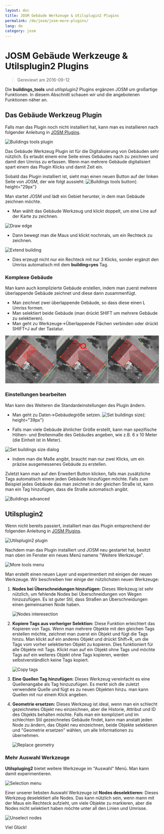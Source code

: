 ```yaml
---
layout: doc
title: JOSM Gebäude Werkzeuge & Utilsplugin2 Plugins
permalink: /de/josm/josm-more-plugins/
lang: de
category: josm
---
```


JOSM Gebäude Werkzeuge & Utilsplugin2 Plugins
============

> Gereviewt am 2016-09-12  

Die **buildings_tools** und *utilsplugin2* Plugins ergänzen JOSM um großartige Funktionen. In diesem Abschnitt schauen wir und die angebotenen Funktionen näher an.  

Das Gebäude Werkzeug Plugin
--------------------------

Falls man das Plugin noch nicht installiert hat, kann man es installieren nach folgender Anleitung in  [JOSM Plugins](/en/josm/josm-plugins).  

![Buildings tools plugin][]

Das Gebäude Werkzeug Plugin ist für die Digitalisierung von Gebäuden sehr nützlich. Es erlaubt einem eine Seite eines Gebäudes nach zu zeichnen und damit den Umriss zu erfassen. Wenn man mehrere Gebäude digitalisiert spart einem das Plugin Klicks und damit Zeit ein.  

Sobald das Plugin installiert ist, sieht man einen neuen Button auf der linken Seite von JOSM, der wie folgt aussieht: ![Buildings tools button][]{: height="29px"}

Man startet JOSM und lädt ein Gebiet herunter, in dem man Gebäude zeichnen möchte.  

* Man wählt das Gebäude Werkzeug und klickt doppelt, um eine Line auf der Karte zu zeichnen.  

![Draw edge][]

* Dann bewegt man die Maus und klickt nochmals, um ein Rechteck zu zeichnen.  

![Extend building][]

* Dies erzeugt nicht nur ein Rechteck mit nur 3 Klicks, sonder ergänzt den Umriss automatisch mit dem **building=yes** Tag.  

### Komplexe Gebäude

Man kann auch komplizierte Gebäude erstellen, indem man zuerst mehrere überlappende Gebäude zeichnet und diese dann zusammenfügt.  

* Man zeichnet zwei überlappende Gebäude, so dass diese einen L Umriss formen.  
* Man selektiert beide Gebäude (man drückt SHIFT um mehrere Gebäude zu selektieren).  
* Man geht zu Werkzeuge->Überlappende Flächen verbinden oder drückt SHIFT+J auf der Tastatur.  

![Merge buildings][]

### Einstellungen bearbeiten

Man kann des Weiteren die Standardeinstellungen des Plugin ändern.  

* Man geht zu Daten->Gebäudegröße setzen. ![Set buildings size][]{: height="39px"}  

* Falls man viele Gebäude ähnlicher Größe erstellt, kann man spezifische Höhen- und Breitenmaße  des Gebäudes angeben, wie z.B. 6 x 10 Meter (die Einheit ist in Meter).  

![Set buildings size dialog][]

* Indem man die Maße angibt, braucht man nur zwei Klicks, um ein präzise ausgemessenes Gebäude zu erstellen.  

Zuletzt kann man auf den Erweitert Button klicken, falls man zusätzliche Tags automatisch einem jeden Gebäude hinzufügen möchte. Falls zum Beispiel jedes Gebäude das man zeichnet in der gleichen Straße ist, kann man ein Tag hinzufügen, dass die Straße automatisch angibt.  

![Buildings advanced][]


Utilsplugin2
-------------

Wenn nicht bereits passiert, installiert man das Plugin entsprechend der folgenden Anleitung in  [JOSM Plugins](/de/josm/josm-plugins).  

![Utilsplugin2 plugin][]

Nachdem man das Plugin installiert und JOSM neu gestartet hat, besitzt man oben im Fenster ein neues Menü  namens "Weitere Werkzeuge".  

![More tools menu][]

Man erstellt einen neuen Layer und experimentiert mit einigen der neuen Werkzeuge. Wir beschreiben hier einige der nützlichsten neuen Werkzeuge:  

1. **Nodes bei Überschneidungen hinzufügen:** Dieses Werkzeug ist sehr nützlich, um fehlende Nodes bei Überschneidungen von Wegen hinzuzufügen. Es ist guter Stil, dass Straßen an Überschneidungen einen gemeinsamen Node haben.  

    ![Nodes interesection][]

2. **Kopiere Tags aus vorheriger Selektion:** Diese Funktion erleichtert das Kopieren von Tags. Wenn man mehrere Objekte mit den gleichen Tags erstellen möchte, zeichnet man zuerst ein Objekt und fügt die Tags hinzu. Man klickt auf ein anderes Objekt und drückt Shift+R, um die Tags vom vorher selektierten Objekt zu kopieren. Dies funktioniert für alle Objekte mit Tags. Klickt man auf ein Objekt ohne Tags und möchte Tags auf ein weiteres Objekt ohne Tags kopieren, werden selbstverständlich keine Tags kopiert.  

    ![Copy tags][]

3. **Eine Quellen Tag hinzufügen:** Dieses Werkzeug vereinfacht es eine Quellenangabe als Tag hinzuzufügen. Es merkt sich die zuletzt verwendete Quelle und fügt es zu neuen Objekten hinzu. man kann Quellen mit nur einem Klick angeben.  

4. **Geometrie ersetzen:** Dieses Werkzeug ist ideal, wenn man ein schlecht gezeichnetes Objekt neu einzeichnen, aber die Historie, Attribut und ID des Objekts behalten möchte. Falls man ein kompliziert und im schlechten Stil gezeichnetes Gebäude findet, kann man anstatt jeden Node zu ändern, das Objekt neu einzeichnen, beide Objekte selektieren und "Geometrie ersetzen" wählen, um alle Informationen zu übernehmen.  

    ![Replace geometry][]


### Mehr Auswahl Werkzeuge

**Utilspluging2** bietet weitere Werkzeuge im "Auswahl" Menü. Man kann damit experimentieren.  

![Selection menu][]

Einer unserer liebsten Auswahl Werkzeuge ist **Nodes deselektieren:** Dieses Werkzeug deselektiert alle Nodes. Das kann nützlich sein, wenn mann mit der Maus ein Rechteck aufzieht, um viele Objekte zu markieren, aber die Nodes nicht selektiert haben möchte unter all den Linien und Umrisse.  

![Unselect nodes][]

Viel Glück!  


[Buildings tools plugin]: /images/josm/buildings_tools-plugin.png
[Buildings tools button]: /images/josm/buildings_tools-button.png
[Draw edge]: /images/josm/draw-edge.png
[Extend building]: /images/josm/extend-building.png
[Merge buildings]: /images/josm/merge-buildings.png
[Set buildings size]: /images/josm/set-buildings-size.png
[Set buildings size dialog]: /images/josm/set-buildings-size-dialog.png
[Buildings advanced]: /images/josm/buildings-advanced.png
[Utilsplugin2 plugin]: /images/josm/utilsplugin2-plugin.png
[More tools menu]: /images/josm/more-tools-menu.png
[Nodes interesection]: /images/josm/utilsplugin2-nodes-intersection.png
[Copy tags]: /images/josm/utilsplugin2-copy-tags.png
[Replace geometry]: /images/josm/utilsplugin2-replace-geometry.png
[Selection menu]: /images/josm/selection-menu.png
[Unselect nodes]: /images/josm/utilsplugin2-unselect-nodes.png

